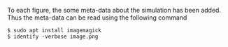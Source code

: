 To each figure, the some meta-data about the simulation has been added. Thus the meta-data can be read using the following command

    $ sudo apt install imagemagick
    $ identify -verbose image.png
